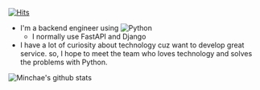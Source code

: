[![Hits](https://hits.seeyoufarm.com/api/count/incr/badge.svg?url=https%3A%2F%2Fgithub.com%2FJungminchae&count_bg=%2379C83D&title_bg=%23555555&icon=googlekeep.svg&icon_color=%23E7E7E7&title=visits&edge_flat=false)](https://hits.seeyoufarm.com)

- I'm a backend engineer using ![Python](https://img.shields.io/badge/Python-3776AB.svg?&style=flat&logo=Python&logoColor=white)
    - I normally use FastAPI and Django
- I have a lot of curiosity about technology cuz want to develop great service. so, I hope to meet the team who loves technology and solves the problems with Python.
 

![Minchae's github stats](https://github-readme-stats.vercel.app/api?username=Jungminchae&show_icons=true&hide=issues,prs)
